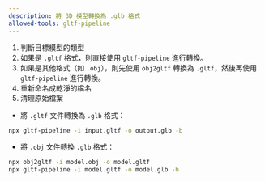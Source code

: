 ```yaml
---
description: 將 3D 模型轉換為 .glb 格式
allowed-tools: gltf-pipeline
---
```


1. 判斷目標模型的類型
2. 如果是 `.gltf` 格式，則直接使用 `gltf-pipeline` 進行轉換。
3. 如果是其他格式（如 `.obj`），則先使用 `obj2gltf` 轉換為 `.gltf`，然後再使用 `gltf-pipeline` 進行轉換。
4. 重新命名成乾淨的檔名
5. 清理原始檔案

- 將 `.gltf` 文件轉換為 `.glb` 格式：
```bash
npx gltf-pipeline -i input.gltf -o output.glb -b
```

- 將 `.obj` 文件轉換 `.glb` 格式：
```bash
npx obj2gltf -i model.obj -o model.gltf
npx gltf-pipeline -i model.gltf -o model.glb -b

```
